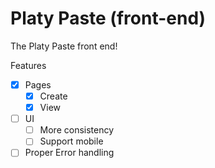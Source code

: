 # Platy Paste (front-end)

The Platy Paste front end!

Features

- [x] Pages
    - [x] Create
    - [x] View
- [ ] UI
    - [ ] More consistency
    - [ ] Support mobile
- [ ] Proper Error handling
